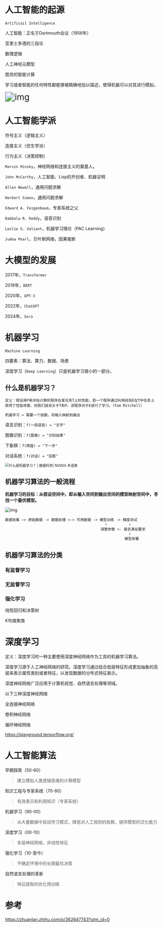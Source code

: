 # 人工智能的起源

`Artificail Intelligence`

人工智能：正名于Dartmouth会议（1956年）



亚里士多德的三段论

数理逻辑

人工神经元模型

图灵的智能计算



学习或者智能的任何特性都能够被精确地加以描述，使得机器可以对其进行模拟。

<img src="images/人工智能简史.png" alt="img" style="zoom:200%;" />

# 人工智能学派

符号主义（逻辑主义）

连接主义（仿生学派）

行为主义（决策控制）



`Marvin Minsky`，神经网络和连接主义的奠基人。

`John McCarthy`，人工智能、Lisp的开创者、机器证明

`Allen Newell`，通用问题求解

`Herbert Simon`，通用问题求解

`Edward A. Feigenbaum`，专家系统之父

`Dabbala R. Reddy`，语音识别

`Leslie G. Valiant`，机器学习理论（PAC Learning）

`Judea Pearl`，贝叶斯网络，因果推断







# 大模型的发展

2017年，`Transformer`

2018年，`BERT`

2020年，`GPT-3`

2022年，`ChatGPT`

2024年，`Sora`



# 机器学习

`Machine Learning`

四要素：算法、算力、数据、场景

深度学习（`Deep Learning`）只是机器学习很小的一部分。



## 什么是机器学习？

`定义：假设用P来评估计算机程序在某任务T上的性能，若一个程序通过利用经验E在T中任务上获得了性能改善，则我们就说关于T和P，该程序对于E进行了学习。（Tom Mitchell）`

`机器学习 ≈ 需要一个函数，将输入映射到输出`

语言识别：`f(一段语音) = "文字"`

图像识别：`f(图像) = "识别结果"`

下象棋：`f(棋盘) = "下一步"`

对话系统：`f(对话) = "回答"`



<img src="images/ai关系.png" alt="什么是机器学习？ | 数据科学| NVIDIA 术语表" style="zoom:80%;" />

## 机器学习算法的一般流程

**机器学习的目标：从假设空间中，即从输入空间到输出空间的模型映射空间中，寻找一个最优模型。**

![img](images/机器学习算法流程.jpg)



```shell
数据收集 —> 原始数据 -> 数据处理 <-> 可用数据 -> 模型训练 -> 精度测试
											  ↑			 ↓
										    调整参数 <- 是否满足要求
										    			 ↓
										    		   模型部署
```

## 机器学习算法的分类

### 有监督学习

### 无监督学习

### 强化学习



线性回归和决策树

K均值聚类



# 深度学习

定义：深度学习时一种主要使用深度神经网络作为工具的机器学习算法。

深度学习源于人工神经网络的研究。深度学习通过组合低层特征形成更加抽象的高层来表示属性类别或者特征，以发现数据的分布式特征表示。

深度神经网络广泛应用于计算机视觉、自然语言处理等领域。



以下三种深度神经网络

全连接神经网络

卷积神经网络

循环神经网络



https://playground.tensorflow.org/





# 人工智能算法

早期探索（50-60）

> 建立模拟人类逻辑思维的计算模型

知识工程与专家系统（70-80）

> 有效表示和利用知识（专家系统）

机器学习（90-00）

> 从大量数据中自动学习模式，降低对人工规则的依赖，提供模型的泛化能力

深度学习（00-10）

> 多层神经网络，非线性特征

强化学习（10-至今）

> 不确定环境中的长期最优决策

自然语言处理的革新

> 特征提取的优化预训练





# 参考

https://zhuanlan.zhihu.com/p/362647743?utm_id=0

